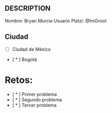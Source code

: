## DESCRIPTION

Nombre: Bryan Murcia
Usuario Platzi: @ImGroot

## Ciudad
- [ ] Ciudad de México
- [ * ] Bogotá

# Retos:
  - [ * ] Primer problema
  - [ * ] Segundo problema
  - [ * ] Tercer problema
